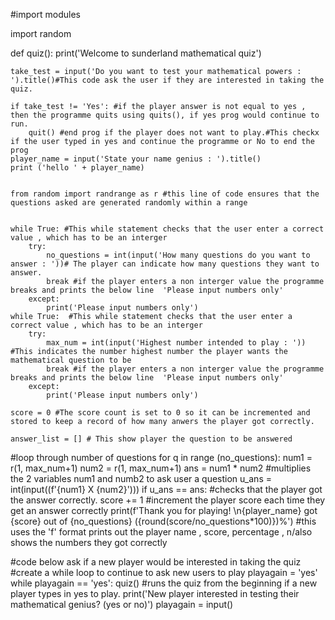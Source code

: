 
#import modules

import random

def quiz():
    print('Welcome to sunderland mathematical quiz')
    
    take_test = input('Do you want to test your mathematical powers : ').title()#This code ask the user if they are interested in taking the quiz.

    if take_test != 'Yes': #if the player answer is not equal to yes , then the programme quits using quits(), if yes prog would continue to run.
        quit() #end prog if the player does not want to play.#This checkx if the user typed in yes and continue the programme or No to end the prog
    player_name = input('State your name genius : ').title()
    print ('hello ' + player_name)


    from random import randrange as r #this line of code ensures that the questions asked are generated randomly within a range


    while True: #This while statement checks that the user enter a correct value , which has to be an interger
        try:
            no_questions = int(input('How many questions do you want to answer : '))# The player can indicate how many questions they want to answer.
            break #if the player enters a non interger value the programme breaks and prints the below line  'Please input numbers only'
        except:
            print('Please input numbers only')
    while True:  #This while statement checks that the user enter a correct value , which has to be an interger
        try:     
            max_num = int(input('Highest number intended to play : ')) #This indicates the number highest number the player wants the mathematical question to be  
            break #if the player enters a non interger value the programme breaks and prints the below line  'Please input numbers only'
        except:
            print('Please input numbers only')   
       
    score = 0 #The score count is set to 0 so it can be incremented and stored to keep a record of how many anwers the player got correctly.

    answer_list = [] # This show player the question to be answered


#loop through number of questions
    for q in range (no_questions):
        num1 = r(1, max_num+1)
        num2 = r(1, max_num+1)
        ans = num1 * num2 #multiplies the 2 variables num1 and numb2 to ask user a question 
        u_ans = int(input((f'{num1} X {num2}')))
        if u_ans == ans: #checks that the player got the answer correctly.
            score += 1 #increment the player score each time they get an answer correctly
    print(f'Thank you for playing!  \n{player_name} got {score} out of {no_questions} ({round(score/no_questions*100)})%') #this uses the 'f' format prints out the player name , score, percentage , n/also shows the numbers they got correctly

#code below ask if a new player would be interested in taking the quiz
#create a while loop to continue to ask new users to play
playagain = 'yes' 
while playagain == 'yes': 
    quiz() #runs the quiz from the beginning if a new player types in yes to play.
    print('New player interested in testing their mathematical genius? (yes or no)')
    playagain = input()